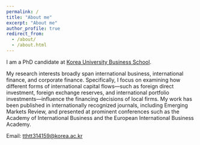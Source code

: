 ```yaml
---
permalink: /
title: "About me"
excerpt: "About me"
author_profile: true
redirect_from: 
  - /about/
  - /about.html
---
```


I am a PhD candidate at [Korea University Business School](https://biz.korea.ac.kr/main/main.html). 

My research interests broadly span international business, international finance, and corporate finance. Specifically, I focus on examining how different forms of international capital flows—such as foreign direct investment, foreign exchange reserves, and international portfolio investments—influence the financing decisions of local firms. My work has been published in internationally recognized journals, including Emerging Markets Review, and presented at prominent conferences such as the Academy of International Business and the European International Business Academy.

Email: tthtt314159@korea.ac.kr

